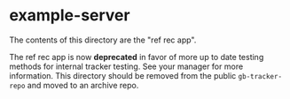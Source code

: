 # example-server

The contents of this directory are the "ref rec app".

The ref rec app is now **deprecated** in favor of more up to date testing methods for internal tracker testing. See your manager for more information. This directory should be removed from the public `gb-tracker-repo` and moved to an archive repo.
